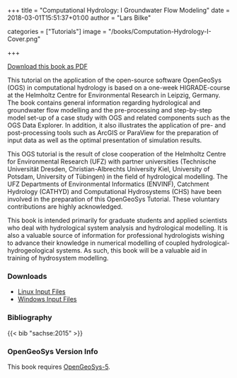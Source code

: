 +++
title = "Computational Hydrology: I Groundwater Flow Modeling"
date = 2018-03-01T15:51:37+01:00
author = "Lars Bilke"

categories = ["Tutorials"]
image = "/books/Computation-Hydrology-I-Cover.png"

+++

[<i class="far fa-file-pdf"></i> Download this book as PDF](https://ogsstorage.blob.core.windows.net/web/Books/Computational-Hydrology-I/OGS.Tutorial-Computational.Hydrology.I-Groundwater.Flow.Modelling.pdf)  

This tutorial on the application of the open-source software OpenGeoSys (OGS) in computational hydrology is based on a one-week HIGRADE-course at the Helmholtz Centre for Environmental Research in Leipzig, Germany. The book contains general information regarding hydrological and groundwater flow modelling and the pre-processing and step-by-step model set-up of a case study with OGS and related components such as the OGS Data Explorer. In addition, it also illustrates the application of pre- and post-processing tools such as ArcGIS or ParaView for the preparation of input data as well as the optimal presentation of simulation results.

This OGS tutorial is the result of close cooperation of the Helmholtz Centre for Environmental Research (UFZ) with partner universities (Technische Universität Dresden, Christian-Albrechts University Kiel, University of Potsdam, University of Tübingen) in the field of hydrological modelling. The UFZ Departments of Environmental Informatics (ENVINF), Catchment Hydrology (CATHYD) and Computational Hydrosystems (CHS) have been involved in the preparation of this OpenGeoSys Tutorial. These voluntary contributions are highly acknowledged.

This book is intended primarily for graduate students and applied scientists who deal with hydrological system analysis and hydrological modelling. It is also a valuable source of information for professional hydrologists wishing to advance their knowledge in numerical modelling of coupled hydrological-hydrogeological systems. As such, this book will be a valuable aid in training of hydrosystem modelling.

<div class='flow-root'>
</div>

<div class='note'>

### <i class="far fa-download"></i> Downloads

- [<i class="far fa-file-archive"></i> Linux Input Files](https://ogsstorage.blob.core.windows.net/web/Books/Computational-Hydrology-I/input_files_linux.zip)  
- [<i class="far fa-file-archive"></i> Windows Input Files](https://ogsstorage.blob.core.windows.net/web/Books/Computational-Hydrology-I/input_files_win.zip)
</div>

<div class='note'>

### <i class="far fa-book"></i> Bibliography

{{< bib "sachse:2015" >}}
</div>

<div class='note'>

### <i class="far fa-code-branch"></i> OpenGeoSys Version Info

This book requires [OpenGeoSys-5](/ogs-5/).
</div>
